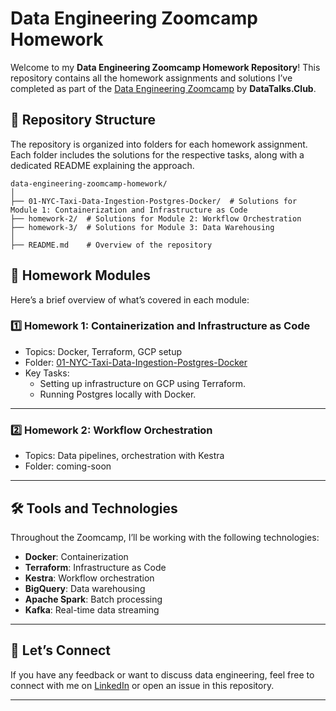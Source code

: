# Data Engineering Zoomcamp Homework

Welcome to my **Data Engineering Zoomcamp Homework Repository**! This repository contains all the homework assignments and solutions I’ve completed as part of the [Data Engineering Zoomcamp](https://datatalks.club/courses/engineering.html) by **DataTalks.Club**.

## 📂 Repository Structure

The repository is organized into folders for each homework assignment. Each folder includes the solutions for the respective tasks, along with a dedicated README explaining the approach.

```
data-engineering-zoomcamp-homework/
│
├── 01-NYC-Taxi-Data-Ingestion-Postgres-Docker/  # Solutions for Module 1: Containerization and Infrastructure as Code
├── homework-2/  # Solutions for Module 2: Workflow Orchestration
├── homework-3/  # Solutions for Module 3: Data Warehousing
│
├── README.md    # Overview of the repository
```

## 📝 Homework Modules

Here’s a brief overview of what’s covered in each module:

### 1️⃣ **Homework 1: Containerization and Infrastructure as Code**
- Topics: Docker, Terraform, GCP setup
- Folder: [01-NYC-Taxi-Data-Ingestion-Postgres-Docker](./01-NYC-Taxi-Data-Ingestion-Postgres-Docker)
- Key Tasks:
  - Setting up infrastructure on GCP using Terraform.
  - Running Postgres locally with Docker.

---

### 2️⃣ **Homework 2: Workflow Orchestration**
- Topics: Data pipelines, orchestration with Kestra
- Folder: coming-soon

---

## 🛠 Tools and Technologies

Throughout the Zoomcamp, I’ll be working with the following technologies:
- **Docker**: Containerization
- **Terraform**: Infrastructure as Code
- **Kestra**: Workflow orchestration
- **BigQuery**: Data warehousing
- **Apache Spark**: Batch processing
- **Kafka**: Real-time data streaming

---

## 🤝 Let’s Connect

If you have any feedback or want to discuss data engineering, feel free to connect with me on [LinkedIn](https://www.linkedin.com/julius-odunuga) or open an issue in this repository.

---
